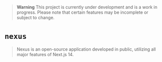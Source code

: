 > **Warning**
> This project is currently under development and is a work in progress. Please note that certain features may be incomplete or subject to change.

# `nexus`

> Nexus is an open-source application developed in public, utilizing all major features of Next.js 14.
